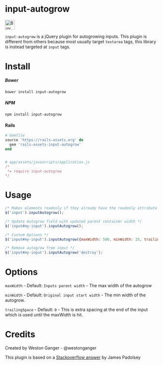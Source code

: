 # input-autogrow
<a href='https://ko-fi.com/A5071NK' target='_blank'><img height='32' style='border:0px;height:32px;' src='https://az743702.vo.msecnd.net/cdn/kofi1.png?v=a' border='0' alt='Buy Me a Coffee' /></a> 

`input-autogrow` is a jQuery plugin for autogrowing inputs. This plugin is different from others because most usually target `textarea` tags, this library is instead targeted at `input` tags.

# Install

##### Bower
```
bower install input-autogrow
```

##### NPM
```
npm install input-autogrow
```

#### Rails
```ruby
# Gemfile
source 'https://rails-assets.org' do
  gem 'rails-assets-input-autogrow'
end


# app/assets/javascripts/application.js
/*
 *= require input-autogrow
*/
```

# Usage
```javascript
/* Makes elements readonly if they already have the readonly attribute */
$('input').inputAutogrow();

/* Update Autogrow field with updated parent container width */
$('input#my-input').inputAutogrow();

/* Custom Options */
$('input#my-input').inputAutogrow({maxWidth: 500, minWidth: 25, trailingSpace: 10});

/* Remove autogrow from input */
$('input#my-input').inputAutogrow('destroy');
```

# Options
`maxWidth` - Default: `Inputs parent width` - The max width of the autogrow

`minWidth` - Default: `Original input start width` - The min width of the autogrow. 

`trailingSpace` - Default: `0` - This is extra spacing at the end of the input which is used until the maxWidth is hit.

# Credits
Created by Weston Ganger - @westonganger

This plugin is based on a [Stackoverflow answer](http://stackoverflow.com/questions/931207) by James Padolsey
